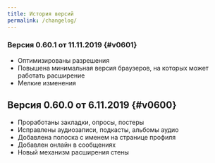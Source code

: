 ```yaml
---
title: История версий
permalink: /changelog/
---
```


### Версия 0.60.1 от 11.11.2019 {#v0601}
- Оптимизированы разрешения
- Повышена минимальная версия браузеров, на которых может работать расширение
- Мелкие изменения

## Версия 0.60.0 от 6.11.2019 {#v0600}

- Проработаны закладки, опросы, постеры
- Исправлены аудиозаписи, подкасты, альбомы аудио
- Добавлена полоска с именем на странице профиля
- Добавлен онлайн в сообщениях
- Новый механизм расширения стены
